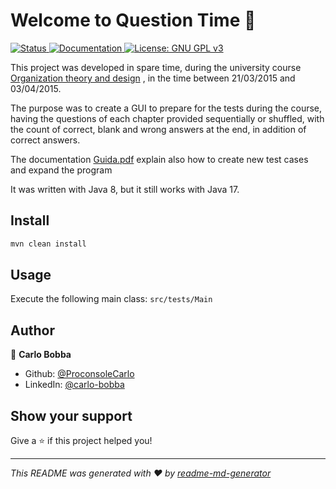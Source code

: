 # Welcome to Question Time 👋

<a href="#">
    <img alt="Status" src="https://img.shields.io/badge/status-✅ Complete-brightgreen.svg" />
</a>
<a href="./Guida.pdf" target="_blank">
    <img alt="Documentation" src="https://img.shields.io/badge/documentation-yes-brightgreen.svg" />
</a>
<a href="./LICENSE" target="_blank">
    <img alt="License: GNU GPL v3" src="https://img.shields.io/badge/License-GNU%20GPL%20v3-yellow.svg" />
</a>

This project was developed in spare time, during the university course [Organization theory and design](http://www-4.unipv.it/offertaformativa/portale/corso.php?lingua=1&idAttivitaFormativa=342405&modulo=0&anno=2020/2021)
, in the time between 21/03/2015 and 03/04/2015.

The purpose was to create a GUI to prepare for the tests during the course, having the questions of each chapter
provided sequentially or shuffled, with the count of correct, blank and wrong answers at the end, in addition of correct
answers.

The documentation [Guida.pdf](./Guida.pdf) explain also how to create new test cases and expand the program

It was written with Java 8, but it still works with Java 17.

## Install

```sh
mvn clean install
```

## Usage

Execute the following main class: `src/tests/Main`

## Author

👤 **Carlo Bobba**

* Github: [@ProconsoleCarlo](https://github.com/ProconsoleCarlo)
* LinkedIn: [@carlo-bobba](https://linkedin.com/in/carlo-bobba)

## Show your support

Give a ⭐️ if this project helped you!

***
_This README was generated with ❤️ by [readme-md-generator](https://github.com/kefranabg/readme-md-generator)_